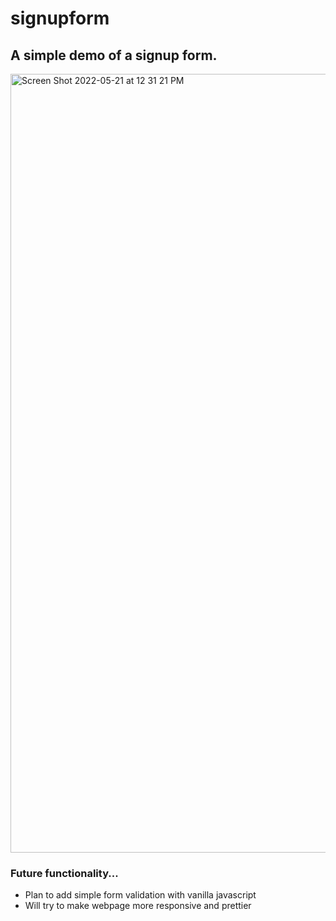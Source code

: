 # signupform
## A simple demo of a signup form. 


<img width="1246" alt="Screen Shot 2022-05-21 at 12 31 21 PM" src="https://user-images.githubusercontent.com/102714188/169660852-2413b920-d812-49d3-b449-7afb90121328.png">



### Future functionality...
- Plan to add simple form validation with vanilla javascript
- Will try to make webpage more responsive and prettier
